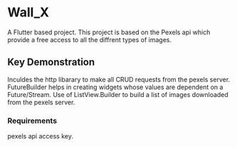 # Wall_X
A Flutter based project.
This project is based on the Pexels api which provide a free access to all the diffrent types of images.


## Key Demonstration
Inculdes the http libarary to make all CRUD requests from the pexels server.
FutureBuilder helps in creating widgets whose values are dependent on a Future/Stream.
Use of ListView.Builder to build a list of images downloaded from the pexels server. 

### Requirements
pexels api access key.
